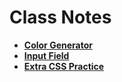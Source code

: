# Class Notes


* **[Color Generator](http://samantha.fewd.us/#broadcast/mottaquikarim/css_swatch_lol)**
* **[Input Field](http://samantha.fewd.us/#broadcast/mottaquikarim/jsr117_lecture_9_ex)**
* **[Extra CSS Practice](https://fewdmaterials.github.io/fewd627_4/#warm-up)**

